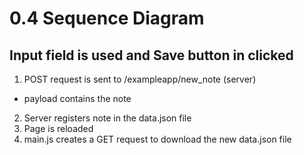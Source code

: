# 0.4 Sequence Diagram

## Input field is used and Save button in clicked
1. POST request is sent to /exampleapp/new_note (server)
  - payload contains the note
2. Server registers note in the data.json file
3. Page is reloaded
4. main.js creates a GET request to download the new data.json file